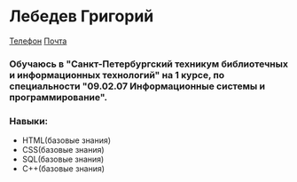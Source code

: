 # Лебедев Григорий

[Телефон](https://GLSPB.github.io/cbsvib-practice/mob "телефон")
[Почта](https://GLSPB.github.io/cbsvib-practice/pos "почта")
### Обучаюсь в "Санкт-Петербургский техникум библиотечных и информационных технологий" на 1 курсе, по специальности "09.02.07 Информационные системы и программирование".
### Навыки:
- HTML(базовые знания)
- CSS(базовые знания)
- SQL(базовые знания)
- C++(базовые знания)

